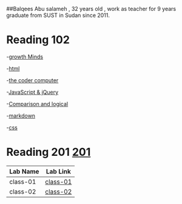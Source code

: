

##Balqees Abu salameh , 32 years old , work as teacher for 9 years 
graduate from SUST in Sudan since 2011.





# Reading 102
-[growth Minds](growthMinds.md)

-[html](html.md)

-[the coder computer](theCoderComputer.md)

-[JavaScript & jQuery](JavaScript&jQuery.md)

-[Comparison and logical](Comparison&logical.md)
  
-[markdown](markdown.md)

-[css](css.md)



# Reading 201 [201](201)

|    Lab Name    |  Lab Link | 
| ------------- |:-------------:|
|   class-01    | [class-01](201\class-01.md) |
|   class-02    | [class-02](201\class-02.md) |






